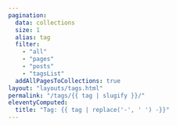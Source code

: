 ```yaml
---
pagination:
  data: collections
  size: 1
  alias: tag
  filter:
    - "all"
    - "pages"
    - "posts"
    - "tagsList"
  addAllPagesToCollections: true
layout: "layouts/tags.html"
permalink: "/tags/{{ tag | slugify }}/"
eleventyComputed:
  title: "Tag: {{ tag | replace('-', ' ') -}}"
---
```

